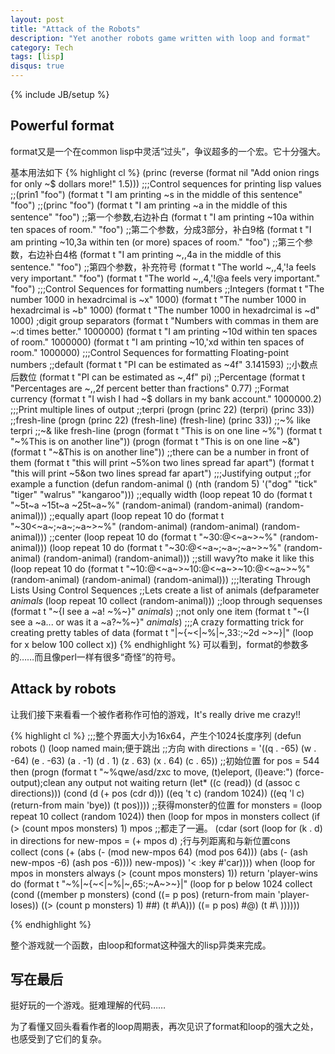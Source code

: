 ```yaml
---
layout: post
title: "Attack of the Robots"
description: "Yet another robots game written with loop and format"
category: Tech
tags: [lisp]
disqus: true
---
```

{% include JB/setup %}

## Powerful format

format又是一个在common lisp中灵活“过头”，争议超多的一个宏。它十分强大。

基本用法如下
{% highlight cl %}
(princ (reverse (format nil "Add onion rings for only ~$ dollars more!" 1.5))) 
;;;Control sequences for printing lisp values
;;(prin1 "foo")
(format t "I am printing ~s in the middle of this sentence" "foo")
;;(princ "foo")
(format t "I am printing ~a in the middle of this sentence" "foo")
;;第一个参数,右边补白
(format t "I am printing ~10a within ten spaces of room." "foo")
;;第二个参数，分成3部分，补白9格
(format t "I am printing ~10,3a within ten (or more) spaces of room." "foo")
;;第三个参数，右边补白4格
(format t "I am printing ~,,4a in the middle of this sentence." "foo")
;;第四个参数，补充符号
(format t "The world ~,,4,'!a feels very important." "foo")
(format t "The world ~,,4,'!@a feels very important." "foo")
;;;Control Sequences for formatting numbers
;;Integers
(format t "The number 1000 in hexadrcimal is ~x" 1000)
(format t "The number 1000 in hexadrcimal is ~b" 1000)
(format t "The number 1000 in hexadrcimal is ~d" 1000)
;digit group separators
(format t "Numbers with commas in them are ~:d times better." 1000000)
(format t "I am printing ~10d within ten spaces of room." 1000000)
(format t "I am printing ~10,'xd within ten spaces of room." 1000000)
;;;Control Sequences for formatting Floating-point numbers
;;default
(format t "PI can be estimated as ~4f" 3.141593)
;;小数点后数位
(format t "PI can be estimated as ~,4f" pi)
;;Percentage
(format t "Percentages are ~,,2f percent better than fractions" 0.77)
;;Format currency
(format t "I wish I had ~$ dollars in my bank account." 1000000.2)
;;;Print multiple lines of output
;;terpri
(progn (princ 22)
       (terpri)
       (princ 33))
;;fresh-line
(progn (princ 22)
       (fresh-line)
       (fresh-line)
       (princ 33))
;;~% like terpri
;;~& like fresh-line
(progn (format t "This is on one line ~%")
       (format t "~%This is on another line")) 
(progn (format t "This is on one line ~&")
       (format t "~&This is on another line"))
;;there can be a number in front of them
(format t "this will print ~5%on two lines spread far apart")
(format t "this will print ~5&on two lines spread far apart")
;;;Justifying output
;;for example a function
(defun random-animal ()
  (nth (random 5) '("dog" "tick" "tiger" "walrus" "kangaroo")))
;;equally width
(loop repeat 10
      do (format t "~5t~a ~15t~a ~25t~a~%"
                 (random-animal)
                 (random-animal)
                 (random-animal)))
;;equally apart
(loop repeat 10
      do (format t "~30<~a~;~a~;~a~>~%"
                 (random-animal)
                 (random-animal)
                 (random-animal)))
;;center
(loop repeat 10
      do (format t "~30:@<~a~>~%" (random-animal)))
(loop repeat 10
      do (format t "~30:@<~a~;~a~;~a~>~%"
                 (random-animal)
                 (random-animal)
                 (random-animal)))
;;still wavy?to make it like this
(loop repeat 10
      do (format t "~10:@<~a~>~10:@<~a~>~10:@<~a~>~%"
                 (random-animal)
                 (random-animal)
                 (random-animal)))
;;;Iterating Through Lists Using Control Sequences
;;Lets create a list of animals
(defparameter *animals* (loop repeat 10 collect (random-animal)))
;;loop through sequenses
(format t "~{I see a ~a! ~%~}" *animals*) 
;;not only one item
(format t "~{I see a ~a... or was it a ~a?~%~}" *animals*)
;;;A crazy formatting trick for creating pretty tables of data
(format t "|~{~<|~%|~,33:;~2d ~>~}|"
        (loop for x below 100 collect x))
{% endhighlight %}
可以看到，format的参数多的……而且像perl一样有很多“奇怪”的符号。

## Attack by robots

让我们接下来看看一个被作者称作可怕的游戏，It's really drive me crazy!!

{% highlight cl %}
;;;整个界面大小为16x64，产生个1024长度序列
(defun robots ()
  (loop named main;便于跳出
     ;;方向
     with directions = '((q . -65) (w . -64) (e . -63) (a . -1)
                         (d .   1) (z .  63) (x .  64) (c . 65))
     ;;初始位置
     for pos = 544
     then (progn (format t "~%qwe/asd/zxc to move, (t)eleport, (l)eave:")
                 (force-output);clean any output not waiting return
                 (let* ((c (read))
                        (d (assoc c directions)))
                   (cond (d (+ pos (cdr d)))
                         ((eq 't c) (random 1024))
                         ((eq 'l c) (return-from main 'bye))
                         (t pos))))
     ;;获得monster的位置
     for monsters = (loop repeat 10
                          collect (random 1024))
     then (loop for mpos in monsters
                collect (if (> (count mpos monsters) 1)
                          mpos
                          ;;都走了一遍。
                          (cdar (sort (loop for (k . d) in directions
                                            for new-mpos = (+ mpos d)
                                            ;行与列距离和与新位置cons                                
                                            collect (cons (+ (abs (- (mod new-mpos 64) 
                                                                     (mod pos 64)))
                                                             (abs (- (ash new-mpos -6)
                                                                     (ash pos -6))))
                                                          new-mpos))
                                      '<
                                      :key #'car))))
     when (loop for mpos in monsters
                always (> (count mpos monsters) 1))
     return 'player-wins
     do (format t
                "~%|~{~<|~%|~,65:;~A~>~}|"
                (loop for p 
                      below 1024
                      collect (cond ((member p monsters) 
                                     (cond ((= p pos) (return-from main 'player-loses))
                                           ((> (count p monsters) 1) #\#)
                                           (t #\A)))
                                    ((= p pos) 
                                     #\@)
                                    (t 
                                     #\ ))))))

{% endhighlight %}

整个游戏就一个函数，由loop和format这种强大的lisp异类来完成。

## 写在最后

挺好玩的一个游戏。挺难理解的代码……

为了看懂又回头看看作者的loop周期表，再次见识了format和loop的强大之处，也感受到了它们的复杂。
